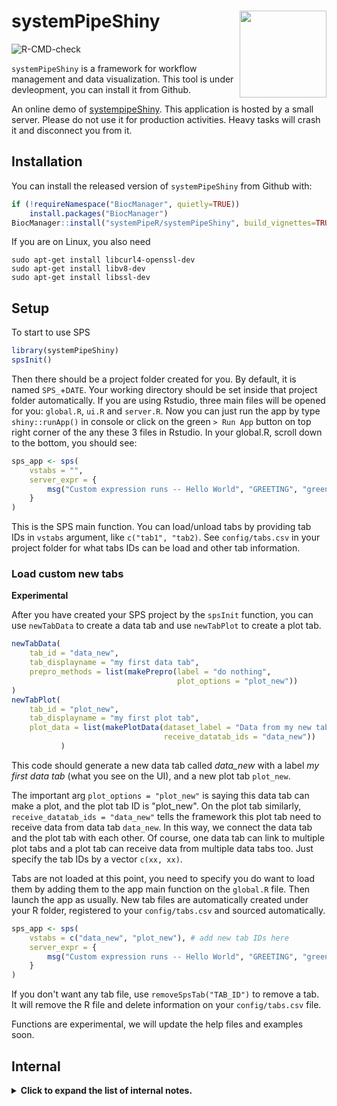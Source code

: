 
# systemPipeShiny <img src="https://github.com/systemPipeR/systemPipeShiny-book/blob/master/img/sps.png?raw=true" align="right" height="139" />

<!-- badges: start -->
![R-CMD-check](https://github.com/systemPipeR/systemPipeShiny/workflows/R-CMD-check/badge.svg)
<!-- badges: end -->

`systemPipeShiny` is a framework for workflow management and data visualization. 
This tool is under devleopment, you can install it from Github.

An online demo of [systempipeShiny](https://tgirke.shinyapps.io/systemPipeShiny/). 
This application is hosted by a small server. Please do not use it for production activities. 
Heavy tasks will crash it and disconnect you from it. 

## Installation

You can install the released version of `systemPipeShiny` from Github with:

``` r
if (!requireNamespace("BiocManager", quietly=TRUE))
    install.packages("BiocManager")
BiocManager::install("systemPipeR/systemPipeShiny", build_vignettes=TRUE, dependencies=TRUE)
```

If you are on Linux, you also need 

```
sudo apt-get install libcurl4-openssl-dev
sudo apt-get install libv8-dev
sudo apt-get install libssl-dev
```

## Setup

To start to use SPS

``` r
library(systemPipeShiny)
spsInit()
```

Then there should be a project folder created for you. By default, it is named `SPS_`+`DATE`. 
Your working directory should be set inside that project folder automatically. 
If you are using Rstudio, three main files will be opened for you: `global.R`, `ui.R` and `server.R`. 
Now you can just run the app by type `shiny::runApp()` in console or click on the green `> Run App` 
button on top right corner of the any these 3 files in Rstudio. 
In your global.R, scroll down to the bottom, you should see:


``` r
sps_app <- sps(
    vstabs = "",
    server_expr = {
        msg("Custom expression runs -- Hello World", "GREETING", "green")
    }
)
```

This is the SPS main function. You can load/unload tabs by providing tab IDs in `vstabs` argument, like 
`c("tab1", "tab2)`. See `config/tabs.csv` in your project folder for what tabs IDs can be load and other 
tab information. 

### Load custom new tabs
**Experimental**

After you have created your SPS project by the `spsInit` function, you can use `newTabData` to create a data tab 
and use `newTabPlot` to create a plot tab.

```r
newTabData(
    tab_id = "data_new", 
    tab_displayname = "my first data tab",
    prepro_methods = list(makePrepro(label = "do nothing",
                                     plot_options = "plot_new"))
)
newTabPlot(
    tab_id = "plot_new",
    tab_displayname = "my first plot tab",
    plot_data = list(makePlotData(dataset_label = "Data from my new tab",
                                  receive_datatab_ids = "data_new"))
           )
```
This code should generate a new data tab called *data_new* with a label *my first data tab* (what 
you see on the UI), and a new plot tab `plot_new`.

The important arg `plot_options = "plot_new"` is saying this data tab can make a plot, and the 
plot tab ID is "plot_new". On the plot tab similarly, `receive_datatab_ids = "data_new"` tells 
the framework this plot tab need to receive data from data tab `data_new`. In this way, we connect 
the data tab and the plot tab with each other. Of course, one data tab can link to multiple 
plot tabs and a plot tab can receive data from multiple data tabs too. Just specify the 
tab IDs by a vector `c(xx, xx)`.

Tabs are not loaded at this point, you need to specify you do want to load them by adding them 
to the app main function on the `global.R` file. Then launch the app as usually. New tab files 
are automatically created under your R folder, registered to your `config/tabs.csv` and 
sourced automatically.

``` r
sps_app <- sps(
    vstabs = c("data_new", "plot_new"), # add new tab IDs here
    server_expr = {
        msg("Custom expression runs -- Hello World", "GREETING", "green")
    }
)
```
If you don't want any tab file, use `removeSpsTab("TAB_ID")` to remove a tab. It will remove the R 
file and delete information on your `config/tabs.csv` file. 


Functions are experimental, we will update the help files and examples soon. 

## Internal 

<details>
<summary><b>
Click to expand the list of internal notes.
</b></summary>  

Run to update the website (./docs/ folder)

``` r
pkgdown::build_site()
```

### ToDo List
 - Documentation showing how to deploy app on user shiny.io account
 - Documentation describing all the features
  - Setting up the data
  - Launching the interface

</details>

